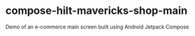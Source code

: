 # compose-hilt-mavericks-shop-main
Demo of an e-commerce main screen built using Android Jetpack Compose
